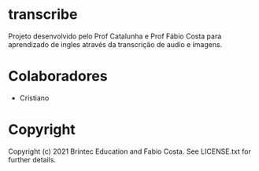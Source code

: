 # transcribe

Projeto desenvolvido pelo Prof Catalunha e Prof Fábio Costa para aprendizado de ingles através da transcrição de audio e imagens.

# Colaboradores

* Cristiano 

# Copyright

Copyright (c) 2021 Brintec Education and Fabio Costa. See LICENSE.txt for further details.